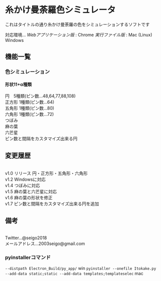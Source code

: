 <h1>糸かけ曼荼羅色シミュレータ</h1>   

これはタイトルの通り糸かけ曼荼羅の色をシミュレーションするソフトです  

対応環境… *Webアプリケーション版*  :  Chrome  *実行ファイル版*  :  Mac (Linux) Windows   

<h2>機能一覧</h2>  
<h3>色シミュレーション</h1>  
<h4>形状11+α種類</h4>
円　5種類(ピン数…48,64,77,88,108)   <br>
正方形 1種類(ピン数…64)  <br>
五角形 1種類(ピン数…80)  <br>
六角形 1種類(ピン数…72)   <br>
つぼみ  <br>
麻の葉  <br>
六芒星  <br>
ピン数と間隔をカスタマイズ出来る円
<h2>変更履歴</h2> <br>
v1.0 リリース 円・正方形・五角形・六角形  <br>
v1.2 Windowsに対応  <br>
v1.4 つぼみに対応  <br>
v1.5 麻の葉と六芒星に対応  <br>
v1.6 麻の葉の形状を修正 <br>
v1.7 ピン数と間隔をカスタマイズ出来る円を追加 <br>

<h2>備考</h2>   <br>
Twitter…@seigo2018  <br>
メールアドレス…2003seigo@gmail.com  <br>

### pyinstallerコマンド
`--distpath Electron_Build/py_app/`
win
`pyinstaller --onefile Itokake.py --add-data static;static --add-data templates;templateselec`
mac